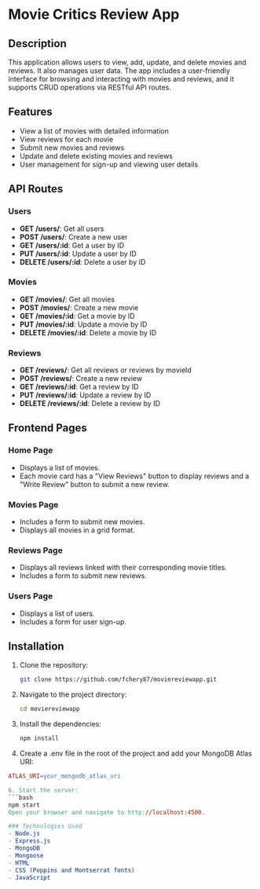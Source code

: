 # Movie Critics Review App

## Description

This application allows users to view, add, update, and delete movies and reviews. It also manages user data. The app includes a user-friendly interface for browsing and interacting with movies and reviews, and it supports CRUD operations via RESTful API routes.

## Features

- View a list of movies with detailed information
- View reviews for each movie
- Submit new movies and reviews
- Update and delete existing movies and reviews
- User management for sign-up and viewing user details

## API Routes

### Users

- **GET /users/**: Get all users
- **POST /users/**: Create a new user
- **GET /users/:id**: Get a user by ID
- **PUT /users/:id**: Update a user by ID
- **DELETE /users/:id**: Delete a user by ID

### Movies

- **GET /movies/**: Get all movies
- **POST /movies/**: Create a new movie
- **GET /movies/:id**: Get a movie by ID
- **PUT /movies/:id**: Update a movie by ID
- **DELETE /movies/:id**: Delete a movie by ID

### Reviews

- **GET /reviews/**: Get all reviews or reviews by movieId
- **POST /reviews/**: Create a new review
- **GET /reviews/:id**: Get a review by ID
- **PUT /reviews/:id**: Update a review by ID
- **DELETE /reviews/:id**: Delete a review by ID

## Frontend Pages

### Home Page

- Displays a list of movies.
- Each movie card has a "View Reviews" button to display reviews and a "Write Review" button to submit a new review.

### Movies Page

- Includes a form to submit new movies.
- Displays all movies in a grid format.

### Reviews Page

- Displays all reviews linked with their corresponding movie titles.
- Includes a form to submit new reviews.

### Users Page

- Displays a list of users.
- Includes a form for user sign-up.

## Installation

1. Clone the repository:

   ```bash
   git clone https://github.com/fchery87/moviereviewapp.git

   ```

2. Navigate to the project directory:

   ```bash
   cd moviereviewapp

   ```

3. Install the dependencies:

   ```bash
   npm install

   ```

4. Create a .env file in the root of the project and add your MongoDB Atlas URI:

````makefile
ATLAS_URI=your_mongodb_atlas_uri

6. Start the server:
```bash
npm start
Open your browser and navigate to http://localhost:4500.

### Technologies Used
- Node.js
- Express.js
- MongoDB
- Mongoose
- HTML
- CSS (Poppins and Montserrat fonts)
- JavaScript

